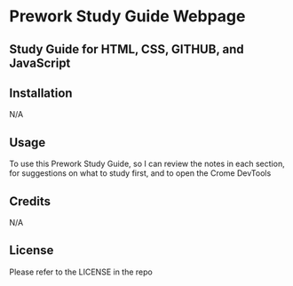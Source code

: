 # Prework Study Guide Webpage

## Study Guide for HTML, CSS, GITHUB, and JavaScript


## Installation

N/A



## Usage

To use this Prework Study Guide, so I can review the notes in each section, for suggestions on what to study first, and to open the Crome DevTools



## Credits

N/A

## License

Please refer to the LICENSE in the repo

